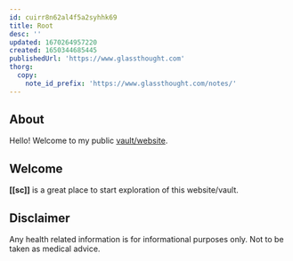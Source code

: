 ```yaml
---
id: cuirr8n62al4f5a2syhhk69
title: Root
desc: ''
updated: 1670264957220
created: 1650344685445
publishedUrl: 'https://www.glassthought.com'
thorg:
  copy:
    note_id_prefix: 'https://www.glassthought.com/notes/'
---
```

## About 
Hello! Welcome to my public [vault/website](https://wiki.dendron.so/notes/6682fca0-65ed-402c-8634-94cd51463cc4/).

## Welcome
**[[sc]]** is a great place to start exploration of this website/vault. 


## Disclaimer
Any health related information is for informational purposes only. Not to be taken as medical advice. 


